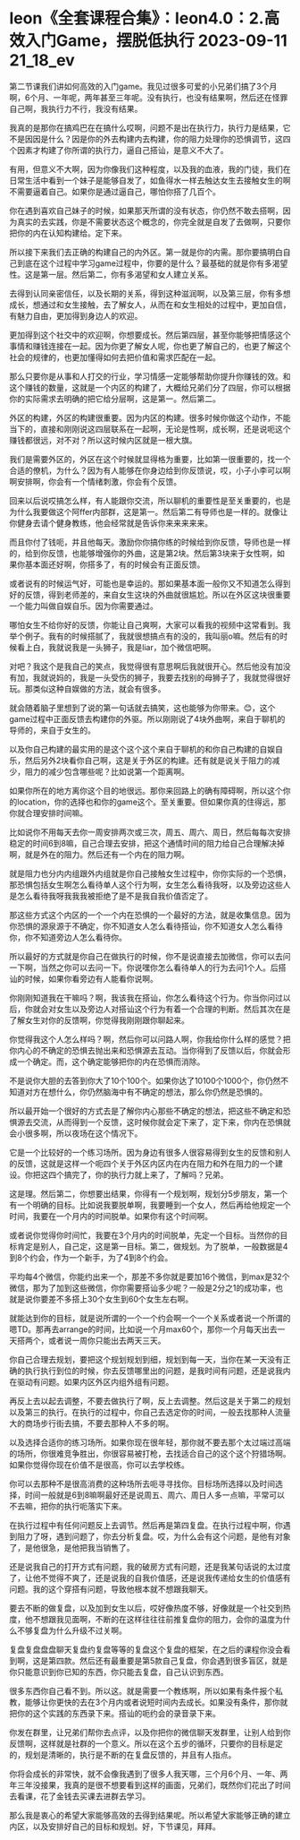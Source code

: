 # leon《全套课程合集》：leon4.0：2.高效入门Game，摆脱低执行 2023-09-11 21_18_ev

第二节课我们讲如何高效的入门game。我见过很多可爱的小兄弟们搞了3个月啊，6个月、一年呢，两年甚至三年呢。没有执行，也没有结果啊，然后还在怪罪自己啊，我执行力不行，我没有结果。

我真的是那你在搞鸡巴在在搞什么哎啊，问题不是出在执行力，执行力是结果，它不是因因是什么？因是你的外去构建内去构建，你的阻力处理你的恐惧调节，这四个因素才构建了你所谓的执行力，逼自己搭讪，是意义不大了。

有用，但意义不大啊，因为你像我们这种程度，以及我的血液，我的门徒，我们在日常生活中看到一个妹子是能够自发了，如鱼得水一样去触达女生去接触女生的啊不需要逼着自己。如果你是通过逼自己，哪怕你搭了几百个。

你在遇到喜欢自己妹子的时候，如果那天所谓的没有状态，你仍然不敢去搭啊，因为真实的去实践，你是不需要状态这个概念的，你完全就是自发了去做啊，只要你把你的内在认知构建给。定下来。

所以接下来我们去正确的构建自己的内外区。第一就是你的内需。那你要搞明白自己到底在这个过程中学习game过程中，你要的是什么？最基础的就是你有多渴望性。这是第一层。然后第二，你有多渴望和女人建立关系。

去得到认同亲密信任，以及长期的关系，得到这种滋润啊，以及第三层，你有多想成长，想通过和女生接触，去了解女人，从而在和女生相处的过程中，更加自信，有魅力自由，更加得到身边人的欢迎。

更加得到这个社交中的欢迎啊，你想要成长。然后第四层，甚至你能够把情感这个事情和赚钱连接在一起。因为你更了解女人呢，你也更了解自己的，也更了解这个社会的规律的，也更加懂得如何去把价值和需求匹配在一起。

那么只要你是从事和人打交的行业，学习情感一定能够帮助你提升你赚钱的效。和这个赚钱的数量，这就是一个内区的构建了，大概给兄弟们分了四层，你可以根据你的实际需求去明确的把它给分层啊，这是第一。然后第二。

外区的构建，外区的构建很重要。因为内区的构建。很多时候你做这个动作，不能当下的，直接和刚刚说这四层联系在一起啊，无论是性啊，成长啊，还是说呃这个赚钱都很远，对不对？所以这时候内区就是一根大旗。

我们是需要外区的，外区在这个时候就显得格为重要，比如第一很重要的，找一个合适的僚机，为什么？因为有人能够在你身边给到你反馈说，哎，小子小李可以啊啊安排啊，你会有一个情绪刺激，你会有个反馈。

回来以后说哎搞怎么样，有人能跟你交流，所以聊机的重要性是至关重要的，也是为什么我要做这个阿ffer内部群，这是第一。然后第二有导师也是一样的。就像让你健身去请个健身教练，他会经常就是告诉你来来来来来。

而且你付了钱呃，并且他每天。激励你你搞你练的时候给到你反馈，导师也是一样的，给到你反馈，也能够增强你的外曲，这是第2块。然后第3块来于女性啊，如果你基本面还好啊，你搭多了，有的时候会有正面反馈。

或者说有的时候运气好，可能也是幸运的。那如果基本面一般你又不知道怎么得到好的反馈，得到老师差的，来自女生这块的外曲就很尴尬。所以在外区这块很重要一个能力叫做自娱自乐。因为你需要通过。

哪怕女生不给你好的反馈，你能让自己爽啊，大家可以看我的视频中这常看到。我举个例子。我有的时候搭腻了，我就很想搞点有的没的，我叫丽o嘛。然后有的时候看上白，我就说我是一头狮子，我是liar，加个微信吧啊。

对吧？我这个是我自己的笑点，我觉得很有意思啊后我就很开心。然后他没有加没有加，我就说妈的，我是一头受伤的狮子，我要去找别的母狮子了，我就觉得很好玩。那类似这种自娱做的方法，就会有很多。

就会随着脑子里想到了说的第一句话就去搞笑，这也能够为你带来。😊，这个game过程中正面反馈去构建你的外驱。所以刚刚说了4块外曲啊，来自于聊机的导师的，来自于女生的。

以及你自己构建的最实用的是这个这个这个来自于聊机的和你自己构建的自娱自乐，然后另外2块看你自己啊，这是关于外区的构建。还有就是说关于阻力的减少，阻力的减少包含哪些呢？比如说第一个距离啊。

如果你所在的地方离你这个目的地很远。那你来回路上的确有障碍啊，所以这个你的location，你的选择也和你的game这个。至关重要。但如果你真的住得远，那你就合理安排时间嘛。

比如说你不用每天去你一周安排两次或三次，周五、周六、周日，然后每每次安排稳定的时间6到8嘛，自己合理去安排，把这个通情时间的阻力给自己合理解决掉啊，就是外在的阻力。然后还有一个内在的阻力啊。

就是阻力也分内内组跟外内组就是你自己接触女生过程中，你你实际的一个恐惧，那恐惧包括女生啊怎么看待单人这个行为啊，女生怎么看待我呀，以及旁边这些人是怎么看待我呀我我我被拒绝了是不是我自我价值否定了。

那这些方式这个内区的一个一个内在恐惧的一个最好的方法，就是收集信息。因为你恐惧的源泉源于不确定，你不知道女人怎么看待搭讪，你不知道女人怎么看待你，你不知道旁边人怎么看待你。

所以最好的方式就是你自己在做执行的时候，你不是说直接去加微信，你可以去问一下啊，当然之你可以去问一下。你说嘿你怎么看待单人的行为去问1个人。后搭讪的时候，如果你看旁边有人能看你说啊。

你刚刚知道我在干嘛吗？啊，我该我在搭讪，你怎么看待这个行为。你当你问过以后，你就会对女生以及旁边人对搭讪这个行为有着一个合理的判断。然后其次在是了解女生对你的反馈啊，你觉得我刚刚跟你聊起来。

你觉得我这个人怎么样吗？啊，然后你可以问路人啊，你我给你什么样的感觉？把你内心的不确定的恐惧去抛出来和恐惧源去互动。当你得到了反馈以后，你就会形成一个确定。而，这个确定能够把你的内在恐惧而消除。

不是说你大胆的去答到你大了10个100个。如果你达了10100个1000个，你仍然不知道对方在想什么，你仍然脑海中有不确定的想法，那么你仍然是恐惧的。

所以最开始一个很好的方式去是了解你内心那些不确定的想法，把这些不确定和恐惧源去交流，从而得到一个反馈，这时候你就会定下来了，定下来，你内在恐惧就会小很多啊，所以夜场在这个情况下。

它是一个比较好的一个练习场所。因为身边有很多人很容易得到女生的反馈和别人的反馈，这就是这样一个呃四个关于外区内区内在内在阻力和外在阻力的一个建设。你把这四个搞完了，你的执行力就上来了，了解吗？兄弟。

这是理。然后第二，你想要出结果，你得有一个规划啊，规划分5步朋友，第一个有一个明确的目标。比如说我要脱单啊，我要睡到一个女人，然后再给他规定一个时间，我要在一个月内的时间脱单。如果你有这个时间啊。

或者说你觉得你时间忙，我要在3个月内的时间脱单，先定一个目标。当然你的目标肯定是别人，自己定，这是第一目标。第二，做规划。为了脱单，一般数据是4到8个约会，作为一个新手，为了4到8个约会。

平均每4个微信，你能约出来一个，那差不多你就是要加16个微信，到max是32个微信，那为了加到这些微信，你你需要搭讪多少呢？一般是2分之1的成功率，也就是说你要差不多搭上30个女生到60个女生左右啊。

就能达到你的目标，就是说所谓的一个一个约会啊一个一个关系或者说一个所谓的嗯TD。那再去arrange的时间，比如说一个月max60个，那你一个月每天出去一天搭两个，或者说一周你只能出去两天三天。

你自己合理去规划，要把这个规划规划到细，规划到每一天，当你在某一天没有正确的执行执行到位的时候，你去反馈哪里出的问题，是我时间有问题，还是说我内在驱动有问题。如果内区外区内组外组有问题。

再反上去以起去调整，不要去做执行了啊，反上去调整。然后这是关于第二的规划以及第三的执行。在执行的过程中，你自己去选定你的时间，一般去找那种人流量大的商场步行街去搞，不要去那种人不多的啊。

以及选择合适你的练习场所。如果你现在很年轻，那你就不要去那个太过端过高端的场所，你很难竞争胜出，你很容易被打枪，去找适合自己的这个这个狩猎场啊。如果你觉得你现在价值不是很高，你可以去学校练。

你可以去那种不是很高消费的这种场所去呃寻寻找你。目标场所选择以及时间选择，时间一般就是6到8嘛啊最好还是说周五、周六、周日人多一点嘛，平常可以不去嘛，把你的执行呃落实下来。

在执行过程中有任何问题反上去调节。然后再是第四复盘。在执行过程中啊，你遇到阻力了呀，遇到问题了，你去分析复盘。哎，为什么会有这个问题，是他有对象了，是他很急，是他把我当销售了。

还是说我自己的打开方式有问题，我的破房方式有问题，还是我某句话说的太过度了，让他不觉得不爽了，还是说我的自我价值感，还是说我传递给女生的价值感有问题。我的这个穿搭有问题，导致他根本就不想跟我聊天。

要去不断的做复盘，以及加到女生以后，哎好像热度不够，好像就是一个社交到热度，他不想跟我见面啊，不断的在这样往往往前推复盘你的阻力，会你的温度为什么不够复盘为什么升级不过关啊。

复盘复盘盘盘聊天复盘约复盘等等的复盘这个复盘的框架，在之后的课程你没会看到啊，这是第四款。然后还有最重要是第5款自己复盘，你会遇到很多盲区，就是你只能意识到你已知的东西，你只能去复盘，自己认识到东西。

很多东西你自己看不到。所以这。就是需要一个教练啊，所以如果有条件报个私教，能够让你更快的去在3个月内或者说短时间内去成长。如果没有条件，那你就把你的这个实践的东西录下来。搭讪的呃约会的录音录下来。

你发在群里，让兄弟们帮你去点评，以及你把你的微信聊天发群里，让别人给到你反馈啊，这样就是社群的一个意义。所以在这个五步的循环，只要你的目标是定的，规划是清晰的，执行是不断的在复盘反馈的，并且有人指点。

你将会成长的非常快，就不会像我遇到了很多人我天哪，三个月6个月、一年、两年三年没接果，我真的是很不想要看到这样的画面，兄弟们，既然你们花出了时间去看课，花了金钱去买课去进群去学习。

那么我是衷心的希望大家能够高效的去得到结果呢。所以希望大家能够正确的建立内区，以及安排好自己的目标和规划。好，下节课见，拜拜。


